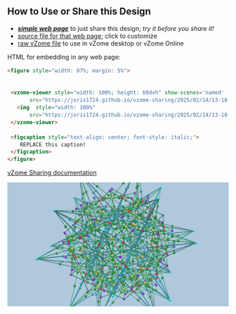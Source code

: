 
## How to Use or Share this Design

 - [***simple web page***](<https://joris1724.github.io/vzome-sharing/2025/02/14/13-18-57-Fully-supported-Stellations-of-the-Icosahedron-4ab/>) to just share this design; *try it before you share it!*
 - [source file for that web page](<https://github.com/joris1724/vzome-sharing/edit/main/2025/02/14/13-18-57-Fully-supported-Stellations-of-the-Icosahedron-4ab/index.md>); click to customize
 - [raw vZome file](<https://raw.githubusercontent.com/joris1724/vzome-sharing/main/2025/02/14/13-18-57-Fully-supported-Stellations-of-the-Icosahedron-4ab/Fully-supported-Stellations-of-the-Icosahedron-4ab.vZome>) to use in vZome desktop or vZome Online
 
 HTML for embedding in any web page:
 ```html
<figure style="width: 87%; margin: 5%">
  
  
  <vzome-viewer style="width: 100%; height: 60dvh" show-scenes='named'
        src="https://joris1724.github.io/vzome-sharing/2025/02/14/13-18-57-Fully-supported-Stellations-of-the-Icosahedron-4ab/Fully-supported-Stellations-of-the-Icosahedron-4ab.vZome" >
    <img  style="width: 100%"
        src="https://joris1724.github.io/vzome-sharing/2025/02/14/13-18-57-Fully-supported-Stellations-of-the-Icosahedron-4ab/Fully-supported-Stellations-of-the-Icosahedron-4ab.png" >
  </vzome-viewer>

  <figcaption style="text-align: center; font-style: italic;">
     REPLACE this caption!
  </figcaption>
</figure>

 ```

[vZome Sharing documentation](https://vzome.github.io/vzome/sharing.html#how-it-works)

![Image](<Fully-supported-Stellations-of-the-Icosahedron-4ab.png>)

